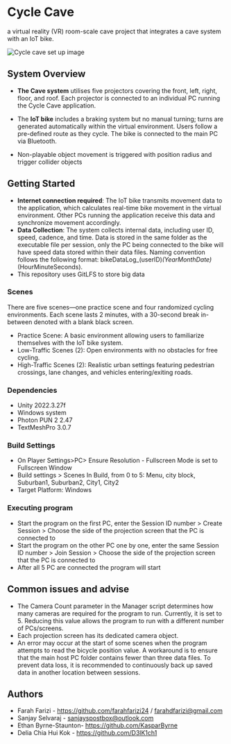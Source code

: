# Cycle Cave

a virtual reality (VR) room-scale cave project that integrates a cave system with an IoT bike.

![Cycle cave set up image](Assets/ZqApRFHg.jpg)

## System Overview

* **The Cave system** utilises five projectors covering the front, left, right, floor, and roof. Each projector is connected to an individual PC running the Cycle Cave application.

* The **IoT bike** includes a braking system but no manual turning; turns are generated automatically within the virtual environment. Users follow a pre-defined route as they cycle. The bike is connected to the main PC via Bluetooth. 

* Non-playable object movement is triggered with position radius and trigger collider objects
  
## Getting Started
* **Internet connection required**: The IoT bike transmits movement data to the application, which calculates real-time bike movement in the virtual environment. Other PCs running the application receive this data and synchronize movement accordingly.
* **Data Collection**: The system collects internal data, including user ID, speed, cadence, and time. Data is stored in the same folder as the executable file per session, only the PC being connected to the bike will have speed data stored within their data files. Naming convention follows the following format: bikeDataLog_(userID)_(YearMonthDate)_(HourMinuteSeconds). 
* This repository uses GitLFS to store big data
  
### Scenes
There are five scenes—one practice scene and four randomized cycling environments. Each scene lasts 2 minutes, with a 30-second break in-between denoted with a blank black screen.
* Practice Scene: A basic environment allowing users to familiarize themselves with the IoT bike system.
* Low-Traffic Scenes (2): Open environments with no obstacles for free cycling.
* High-Traffic Scenes (2): Realistic urban settings featuring pedestrian crossings, lane changes, and vehicles entering/exiting roads.

### Dependencies

* Unity 2022.3.27f
* Windows system
* Photon PUN 2 2.47
* TextMeshPro 3.0.7

### Build Settings
* On Player Settings>PC> Ensure Resolution - Fullscreen Mode is set to Fullscreen Window
* Build settings > Scenes In Build, from 0 to 5: Menu, city block, Suburban1, Suburban2, City1, City2
* Target Platform: Windows

### Executing program

* Start the program on the first PC, enter the Session ID number > Create Session > Choose the side of the projection screen that the PC is connected to
* Start the program on the other PC one by one, enter the same Session ID number > Join Session >  Choose the side of the projection screen that the PC is connected to
* After all 5 PC are connected the program will start

## Common issues and advise

* The Camera Count parameter in the Manager script determines how many cameras are required for the program to run. Currently, it is set to 5. Reducing this value allows the program to run with a different number of PCs/screens.
* Each projection screen has its dedicated camera object.
* An error may occur at the start of some scenes when the program attempts to read the bicycle position value. A workaround is to ensure that the main host PC folder contains fewer than three data files. To prevent data loss, it is recommended to continuously back up saved data in another location between sessions. 
  
## Authors
* Farah Farizi - https://github.com/farahfarizi24 / farahdfarizi@gmail.com
* Sanjay Selvaraj - sanjayspostbox@outlook.com
* Ethan Byrne-Staunton- https://github.com/KasparByrne
* Delia Chia Hui Kok - https://github.com/D3lK1ch1

